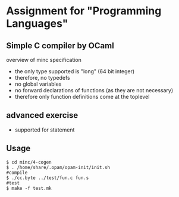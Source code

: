 # Assignment for "Programming Languages"
## Simple C compiler by OCaml
overview of minc specification

- the only type supported is "long" (64 bit integer)
- therefore, no typedefs
- no global variables
- no forward declarations of functions (as they are not necessary)
- therefore only function definitions come at the toplevel

## advanced exercise
- supported for statement
## Usage
```
$ cd minc/4-cogen
$ . /home/share/.opam/opam-init/init.sh
#compile
$ ./cc.byte ../test/fun.c fun.s 
#test
$ make -f test.mk 
```